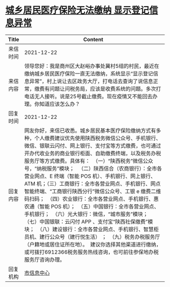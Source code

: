 # <a href="http://www.shangluo.gov.cn/zmhd/ldxxxx.jsp?urltype=leadermail.LeaderMailContentUrl&wbtreeid=1112&leadermailid=8388">城乡居民医疗保险无法缴纳 显示登记信息异常</a>
|Title|Content|
|:---:|---|
|来信时间|2021-12-22|
|来信内容|领导您好：我是商州区大赵峪办事处冀村5组的村民，最近在缴纳城乡居民医疗保险一直无法缴纳，系统显示“显示登记信息异常”，村上说让去区政务大厅，打电话去查询了说信息正常，缴费有问题让问税务局，应该是收费系统的问题。多次打电话无人接听。说是25号截止缴费。现在疫情又不能回去办理。你知道应该怎么办？|
|回复时间|2021-12-22|
|回复内容|网友你好，来信已收悉。城乡居民基本医疗保险缴纳方式有多种，个人缴费建议优先使用陕西税务微信公众号、手机银行、微信、银联云闪付、网上银行、支付宝等方式缴费，也可通过开办代收业务的商业银行柜面、自助缴费终端，以及税务办税服务厅等方式缴费。具体有：  （一）“陕西税务”微信公众号，“纳税服务”模块；   （二）陕西信合（农商银行）：全市各营业网点、E 终端（智能 POS 机）、手机银行、网上银行、ATM 机；（三）工商银行：全市各营业网点、手机银行、网点智能终端、“工商银行陕西分行”微信公众号、工银 e 缴费二维码扫码；  （四）农业银行：全市各营业网点、手机银行、惠农通（智能 POS 机）；  （五）中国银行：全市各营业网点、手机银行；  （六）光大银行：微信，“城市服务”模块；  （七）中国银联：云闪付 APP 、支付宝“陕西社保缴费”模块；  （八）建设银行：全市各营业网点、手机银行、智慧柜员机、建行公众号（建行悦生活） ；  （九）税务办税服务厅（户籍地或居住证所在地）。  建议你选择其他渠道进行缴纳，或可拨打6912366税务服务热线咨询，也可前往参保地办税服务厅咨询办理。|
|回复机构|<a href="../../categories/agencies/市信息中心.md">市信息中心</a>|

